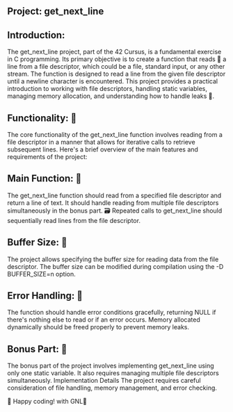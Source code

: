 Project: get_next_line
------------------------------------------------------------------------------------------------------------------------------------------------------------------------------------------------------------------
Introduction:
------------------------------------------------------------------------------------------------------------------------------------------------------------------------------------------------------------------
The get_next_line project, part of the 42 Cursus, is a fundamental exercise in C programming. Its primary objective is to create a function that reads 📖 a line from a file descriptor,
which could be a file, standard input, or any other stream. The function is designed to read a line from the given file descriptor until a newline character is encountered.
This project provides a practical introduction to working with file descriptors,
handling static variables, managing memory allocation, and understanding how to handle leaks 🚰.

Functionality: 🔧
------------------------------------------------------------------------------------------------------------------------------------------------------------------------------------------------------------------
The core functionality of the get_next_line function involves reading from a file descriptor in a manner that allows for iterative calls to retrieve subsequent lines. Here's a brief overview of the main features and requirements of the project:

Main Function: 💯
------------------------------------------------------------------------------------------------------------------------------------------------------------------------------------------------------------------
The get_next_line function should read from a specified file descriptor and return a line of text.
It should handle reading from multiple file descriptors simultaneously in the bonus part. 🗃️
Repeated calls to get_next_line should sequentially read lines from the file descriptor.

Buffer Size: 📏
------------------------------------------------------------------------------------------------------------------------------------------------------------------------------------------------------------------
The project allows specifying the buffer size for reading data from the file descriptor.
The buffer size can be modified during compilation using the -D BUFFER_SIZE=n option.

Error Handling: 🚫
------------------------------------------------------------------------------------------------------------------------------------------------------------------------------------------------------------------

The function should handle error conditions gracefully, returning NULL if there's nothing else to read or if an error occurs.
Memory allocated dynamically should be freed properly to prevent memory leaks.

Bonus Part: 🎁
------------------------------------------------------------------------------------------------------------------------------------------------------------------------------------------------------------------
The bonus part of the project involves implementing get_next_line using only one static variable.
It also requires managing multiple file descriptors simultaneously.
Implementation Details
The project requires careful consideration of file handling, memory management, and error checking.

🚀 Happy coding! with GNL🚀
